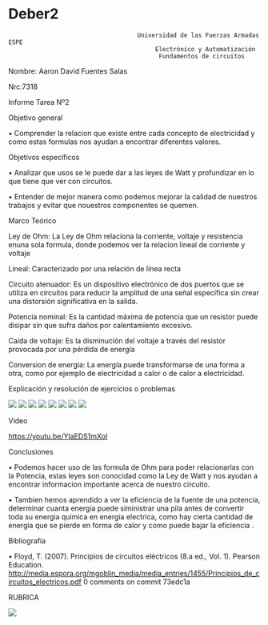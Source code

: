 # Deber2
                                        Universidad de las Fuerzas Armadas ESPE
                                             Electrónico y Automatización
                                              Fundamentos de circuitos

Nombre: Aaron David Fuentes Salas

Nrc:7318

Informe Tarea Nº2

Objetivo general

•	Comprender la relacion que existe entre cada concepto de electricidad y como estas formulas nos ayudan a encontrar diferentes valores.

Objetivos específicos

•	Analizar que usos se le puede dar a las leyes de Watt y profundizar en lo que tiene que ver con circuitos.

•	Entender de mejor manera como podemos mejorar la calidad de nuestros trabajos y evitar que nouestros componentes se quemen.

Marco Teórico

Ley de Ohm: La Ley de Ohm relaciona la corriente, voltaje y resistencia enuna sola formula, donde podemos ver la relacion lineal de corriente y voltaje

Lineal: Caracterizado por una relación de línea recta

Circuito atenuador: Es un dispositivo electrónico de dos puertos que se utiliza en circuitos para reducir la amplitud de una señal específica sin crear una distorsión significativa en la salida.

Potencia nominal: Es la cantidad máxima de potencia que un resistor puede disipar sin que
sufra daños por calentamiento excesivo.

Caída de voltaje: Es la disminución del voltaje a través del resistor provocada por una pérdida de energía

Conversion de energia: La energía puede transformarse de una forma a otra, como por ejemplo de electricidad a calor o de calor a electricidad.

Explicación y resolución de ejercicios o problemas

![ ](https://github.com/AaronDavidFuentesSalas/Deber2/blob/main/1.jpg)
![ ](https://github.com/AaronDavidFuentesSalas/Deber2/blob/main/2.jpg)
![ ](https://github.com/AaronDavidFuentesSalas/Deber2/blob/main/3.jpg)
![ ](https://github.com/AaronDavidFuentesSalas/Deber2/blob/main/4.jpg)
![ ](https://github.com/AaronDavidFuentesSalas/Deber2/blob/main/5.jpg)
![ ](https://github.com/AaronDavidFuentesSalas/Deber2/blob/main/6.jpg)
![ ](https://github.com/AaronDavidFuentesSalas/Deber2/blob/main/7.jpg)
![ ](https://github.com/AaronDavidFuentesSalas/Deber2/blob/main/8.jpg)

Video

https://youtu.be/YlaEDS1mXoI

Conclusiones

•	Podemos hacer uso de las formula de Ohm para poder relacionarlas con la Potencia, estas leyes son conocidad como la Ley de Watt y nos ayudan a encontrar informacion importante acerca de nuestro circuito.

•	Tambien hemos aprendido a ver la eficiencia de la fuente de una potencia, determinar cuanta energia puede siministrar una pila antes de convertir toda su energia quimica en energia electrica, como hay cierta cantidad de energia que se pierde en forma de calor y como puede bajar la eficiencia .

Bibliografía

•	Floyd, T. (2007). Principios de circuitos eléctricos (8.a ed., Vol. 1). Pearson Education. http://media.espora.org/mgoblin_media/media_entries/1455/Principios_de_circuitos_electricos.pdf
0 comments on commit 73edc1a

RUBRICA

![ ](https://github.com/AaronDavidFuentesSalas/DEBERES/blob/main/tabla.png)

